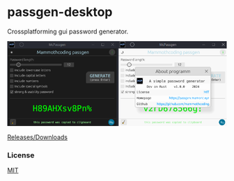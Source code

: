 # passgen-desktop
Crossplatforming gui password generator.

![alt text](./App_screen.png "passgen-console-linuxwin")



[Releases/Downloads](https://github.com/mammothcoding/passgen-desktop/releases/)

### License

[MIT](https://choosealicense.com/licenses/mit/)
